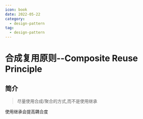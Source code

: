 ```yaml
---
icon: book
date: 2022-05-22
category:
  - design-pattern
tag:
  - design-pattern
---
```



# 合成复用原则--Composite Reuse Principle

## 简介

> 尽量使用合成/聚合的方式,而不是使用继承

使用继承会提高耦合度
